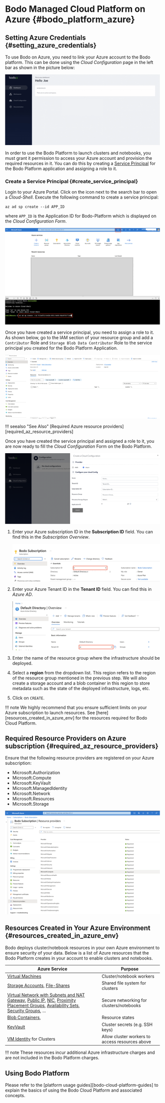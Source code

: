 # Bodo Managed Cloud Platform on Azure {#bodo_platform_azure}

## Setting Azure Credentials {#setting_azure_credentials}

To use Bodo on Azure, you need to link your Azure account to the Bodo
platform. This can be done using the *Cloud Configuration* page in the left
bar as shown in the picture below:

![Dashboard](../platform_onboarding_screenshots/dashboard-az.gif#center)

In order to use the Bodo Platform to launch clusters and notebooks, you
must grant it permission to access your Azure account and provision the
required resources in it. You can do this by creating a [Service
Principal](https://docs.microsoft.com/en-us/azure/active-directory/develop/app-objects-and-service-principals)
for the Bodo Platform application and assigning a role to it.

### Create a Service Principal {#create_service_principal}

Login to your Azure Portal. Click on the icon next to the search bar to
open a *Cloud-Shell*. Execute the following command to create a service
principal:

```shell
az ad sp create --id APP_ID
```

where `APP_ID` is the Application ID for Bodo-Platform which
is displayed on the *Cloud Configuration Form*.

![Create SP on Azure Portal](../platform_onboarding_screenshots/az-portal-create-sp.png#center)

Once you have created a service principal, you need to assign a role to
it. As shown below, go to the IAM section of your resource group and add a
`Contributor` Role and `Storage Blob Data Contributor` Role to the service principal you created for the Bodo Platform Application.

![Assign SP a Role](../platform_onboarding_screenshots/az-assign-sp-role.gif#center)

!!! seealso "See Also"
    [Required Azure resource providers][required_az_resource_providers]


Once you have created the service principal and assigned a role to it,
you are now ready to fill the *Cloud Configuration* Form on the Bodo Platform.

![Cloud Configuration Page Azure](../platform_onboarding_screenshots/cloud-configuration-az.png#center)

1.  Enter your Azure subscription ID in the **Subscription ID** field.
    You can find this in the *Subscription Overview*.

      ![Azure subscription ID](../platform_onboarding_screenshots/az-subscription-id.png#center)

2.  Enter your Azure Tenant ID in the **Tenant ID** field. You can find
    this in *Azure AD*.

    ![Azure Tenant ID](../platform_onboarding_screenshots/az-tenant-id.png#center)

3. Enter the name of the resource group where the infrastructure should be deployed.
   
4.  Select a **region** from the dropdown list. This region refers to the region of 
    the resource group mentioned in the previous step. We will also create a storage account and a blob container in this region to store metadata such as the state of the deployed infrastructure, logs, etc.
   

5.  Click on `CREATE`.

!!! note 
    We highly recommend that you ensure sufficient limits on
    your Azure subscription to launch resources. See
    [here][resources_created_in_azure_env] for the
    resources required for Bodo Cloud Platform.

## Required Resource Providers on Azure subscription {#required_az_resource_providers}

Ensure that the following resource providers are registered on your
Azure subscription:

-   Microsoft.Authorization
-   Microsoft.Compute
-   Microsoft.KeyVault
-   Microsoft.ManagedIdentity
-   Microsoft.Network
-   Microsoft.Resources
-   Microsoft.Storage

![Azure Required Resource Providers](../platform_onboarding_screenshots/az-resource-providers.png#center)



## Resources Created in Your Azure Environment {#resources_created_in_azure_env}

Bodo deploys cluster/notebook resources in your own Azure environment to
ensure security of your data. Below is a list of Azure resources that
the Bodo Platform creates in your account to enable clusters and
notebooks.

  Azure Service                                                                                                                                                                                                                                                                                                                                                                                                                                                                                                                                                                                                                                     | Purpose
  --------------------------------------------------------------------------------------------------------------------------------------------------------------------------------------------------------------------------------------------------------------------------------------------------------------------------------------------------------------------------------------------------------------------------------------------------------------------------------------------------------------------------------------------------------------------------------------------------------------------------------------------------|-------------------------------------------------
  [Virtual Machines](https://azure.microsoft.com/en-us/services/virtual-machines/)                                                                                                                                                                                                                                                                                                                                                                                                                                                                                                                                                                  | Cluster/notebook workers
  [Storage Accounts](https://azure.microsoft.com/en-us/product-categories/storage/), [File-Shares](https://azure.microsoft.com/en-us/services/storage/files/)                                                                                                                                                                                                                                                                                                                                                                                                                                                                                       | Shared file system for clusters
  [Virtual Network with Subnets and NAT Gateway](https://azure.microsoft.com/en-us/services/virtual-network/), [Public IP](https://docs.microsoft.com/en-us/azure/virtual-network/associate-public-ip-address-vm), [NIC](https://docs.microsoft.com/en-us/azure/virtual-network/virtual-network-network-interface-vm), [Proximity Placement Groups](https://docs.microsoft.com/en-us/azure/virtual-machines/co-location), [Availability Sets](https://docs.microsoft.com/en-us/azure/virtual-machines/availability-set-overview), [Security Groups](https://docs.microsoft.com/en-us/azure/virtual-network/network-security-groups-overview), ...   |Secure networking for clusters/notebooks
  [Blob Containers](https://azure.microsoft.com/en-us/services/storage/blobs/),                                                                                                                                                                                                                                                                                                                                                                                                                                                                                                                                                                     | Resource states
  [KeyVault](https://azure.microsoft.com/en-us/services/key-vault/)                                                                                                                                                                                                                                                                                                                                                                                                                                                                                                                                                                                 | Cluster secrets (e.g. SSH keys)
  [VM Identity](https://docs.microsoft.com/en-us/azure/active-directory/managed-identities-azure-resources/qs-configure-portal-windows-vm) for Clusters                                                                                                                                                                                                                                                                                                                                                                                                                                                                                             | Allow cluster workers to access resources above

!!! note
    These resources incur additional Azure infrastructure charges and are
    not included in the Bodo Platform charges.

## Using Bodo Platform

Please refer to the [platform usage guides][bodo-cloud-platform-guides] to explain the basics of using the Bodo Cloud Platform and associated concepts.


